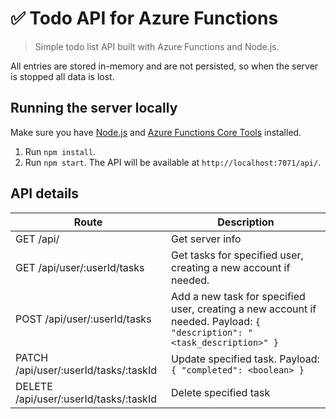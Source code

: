 # ✅ Todo API for Azure Functions

> Simple todo list API built with Azure Functions and Node.js.

All entries are stored in-memory and are not persisted, so when the server is stopped all data is lost.

## Running the server locally

Make sure you have [Node.js](https://nodejs.org) and [Azure Functions Core Tools](https://aka.ms/functions-core-tools) installed.

1. Run `npm install`.
2. Run `npm start`. The API will be available at `http://localhost:7071/api/`.

## API details

Route                                        | Description
---------------------------------------------|------------------------------------
GET    /api/                                 | Get server info
GET    /api/user/:userId/tasks               | Get tasks for specified user, creating a new account if needed.
POST   /api/user/:userId/tasks               | Add a new task for specified user, creating a new account if needed. Payload: `{ "description": "<task_description>" }`
PATCH  /api/user/:userId/tasks/:taskId       | Update specified task. Payload: `{ "completed": <boolean> }`
DELETE /api/user/:userId/tasks/:taskId       | Delete specified task
